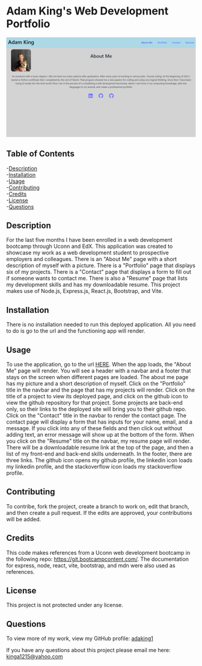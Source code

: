 # Adam King's Web Development Portfolio

![My Portfolio Homepage](./src/assets/images/screenshot.png)

## Table of Contents
-[Description](#description)  
-[Installation](#installation)  
-[Usage](#usage)  
-[Contributing](#contributing)    
-[Credits](#credits)  
-[License](#license)  
-[Questions](#questions)

## Description
For the last five months I have been enrolled in a web development bootcamp through Uconn and EdX. This application was created to showcase my work as a web development student to prospective employers and colleagues. There is an "About Me" page with a short description of myself with a picture. There is a "Portfolio" page that displays six of my projects. There is a "Contact" page that displays a form to fill out if someone wants to contact me. There is also a "Resume" page that lists my development skills and has my downloadable resume. This project makes use of Node.js, Express.js, React.js, Bootstrap, and Vite.

## Installation
There is no installation needed to run this deployed application. All you need to do is go to the url and the functioning app will render.

## Usage
To use the application, go to the url [HERE](https://main--kingadam-portfolio.netlify.app/). When the app loads, the "About Me" page will render. You will see a header with a navbar and a footer that stays on the screen when different pages are loaded. The about me page has my picture and a short description of myself. Click on the "Portfolio" title in the navbar and the page that has my projects will render. Click on the title of a project to view its deployed page, and click on the github icon to view the github repository for that project. Some projects are back-end only, so their links to the deployed site will bring you to their github repo. Click on the "Contact" title in the navbar to render the contact page. The contact page will display a form that has inputs for your name, email, and a message. If you click into any of these fields and then click out without adding text, an error message will show up at the bottom of the form. When you click on the "Resume" title on the navbar, my resume page will render. There will be a downloadable resume link at the top of the page, and then a list of my front-end and back-end skills underneath. In the footer, there are three links. The github icon opens my github profile, the linkedin icon loads my linkedin profile, and the stackoverflow icon loads my stackoverflow profile.

## Contributing
To contribe, fork the project, create a branch to work on, edit that branch, and then create a pull request. If the edits are approved, your contributions will be added.

## Credits
This code makes references from a Uconn web development bootcamp in the following repo: https://git.bootcampcontent.com/. The documentation for express, node, react, vite, bootstrap, and mdn were also used as references.

## License
This project is not protected under any license.



## Questions
To view more of my work, view my GitHub profile: [adaking1](https://github.com/adaking1)

If you have any questions about this project please email me here: kinga1215@yahoo.com

